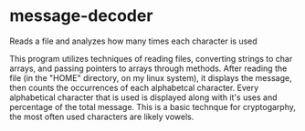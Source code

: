 # message-decoder
Reads a file and analyzes how many times each character is used

This program utilizes techniques of reading files, converting strings to char arrays, and passing pointers to arrays through methods. After reading the file (in the "HOME" directory, on my linux system), it displays the message, then counts the occurrences of each alphabetcal character. Every alphabetical character that is used is displayed along with it's uses and percentage of the total message. This is a basic technque for cryptogarphy, the most often used characters are likely vowels.

